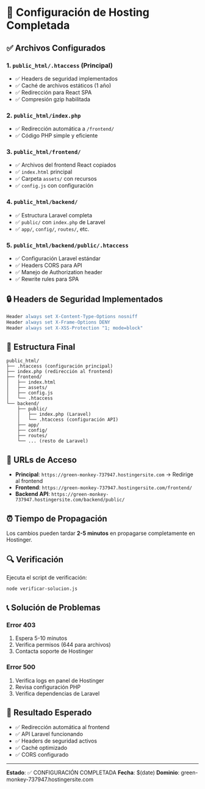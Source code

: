 # 🎉 Configuración de Hosting Completada

## ✅ Archivos Configurados

### 1. `public_html/.htaccess` (Principal)
- ✅ Headers de seguridad implementados
- ✅ Caché de archivos estáticos (1 año)
- ✅ Redirección para React SPA
- ✅ Compresión gzip habilitada

### 2. `public_html/index.php`
- ✅ Redirección automática a `/frontend/`
- ✅ Código PHP simple y eficiente

### 3. `public_html/frontend/`
- ✅ Archivos del frontend React copiados
- ✅ `index.html` principal
- ✅ Carpeta `assets/` con recursos
- ✅ `config.js` con configuración

### 4. `public_html/backend/`
- ✅ Estructura Laravel completa
- ✅ `public/` con `index.php` de Laravel
- ✅ `app/`, `config/`, `routes/`, etc.

### 5. `public_html/backend/public/.htaccess`
- ✅ Configuración Laravel estándar
- ✅ Headers CORS para API
- ✅ Manejo de Authorization header
- ✅ Rewrite rules para SPA

## 🔒 Headers de Seguridad Implementados

```apache
Header always set X-Content-Type-Options nosniff
Header always set X-Frame-Options DENY
Header always set X-XSS-Protection "1; mode=block"
```

## 📁 Estructura Final

```
public_html/
├── .htaccess (configuración principal)
├── index.php (redirección al frontend)
├── frontend/
│   ├── index.html
│   ├── assets/
│   ├── config.js
│   └── .htaccess
└── backend/
    ├── public/
    │   ├── index.php (Laravel)
    │   └── .htaccess (configuración API)
    ├── app/
    ├── config/
    ├── routes/
    └── ... (resto de Laravel)
```

## 🚀 URLs de Acceso

- **Principal**: `https://green-monkey-737947.hostingersite.com` → Redirige al frontend
- **Frontend**: `https://green-monkey-737947.hostingersite.com/frontend/`
- **Backend API**: `https://green-monkey-737947.hostingersite.com/backend/public/`

## ⏰ Tiempo de Propagación

Los cambios pueden tardar **2-5 minutos** en propagarse completamente en Hostinger.

## 🔍 Verificación

Ejecuta el script de verificación:
```bash
node verificar-solucion.js
```

## 📞 Solución de Problemas

### Error 403
1. Espera 5-10 minutos
2. Verifica permisos (644 para archivos)
3. Contacta soporte de Hostinger

### Error 500
1. Verifica logs en panel de Hostinger
2. Revisa configuración PHP
3. Verifica dependencias de Laravel

## 🎯 Resultado Esperado

- ✅ Redirección automática al frontend
- ✅ API Laravel funcionando
- ✅ Headers de seguridad activos
- ✅ Caché optimizado
- ✅ CORS configurado

---

**Estado**: ✅ CONFIGURACIÓN COMPLETADA
**Fecha**: $(date)
**Dominio**: green-monkey-737947.hostingersite.com 